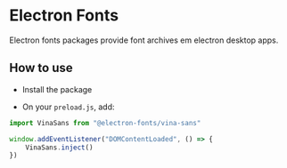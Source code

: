 # Electron Fonts

Electron fonts packages provide font archives em electron desktop apps.

## How to use

* Install the package

* On your `preload.js`, add:

```ts
import VinaSans from "@electron-fonts/vina-sans"

window.addEventListener("DOMContentLoaded", () => {
    VinaSans.inject()
})
```